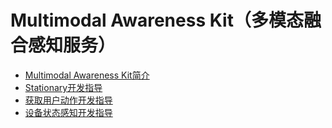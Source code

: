 # Multimodal Awareness Kit（多模态融合感知服务）<!--multimodal-awareness-kit-->

- [Multimodal Awareness Kit简介](multimodalawareness-kit-intro.md)
- [Stationary开发指导](stationary-guidelines.md)
- [获取用户动作开发指导](motion-guidelines.md)
- [设备状态感知开发指导](deviceStatus-guidelines.md)
